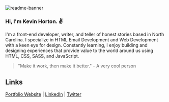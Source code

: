 ![readme-banner](https://user-images.githubusercontent.com/117312773/219256552-b4a4b3c3-e61c-4d39-a506-a589669776dc.gif)

### Hi, I'm Kevin Horton. :v:

I'm a front-end developer, writer, and teller of honest stories based in North Carolina. I specialize in HTML Email Development and Web Development with a keen eye for design. Constantly learning, I enjoy building and designing experiences that provide value to the world around us using HTML, CSS, SASS, and JavaScript.

> "Make it work, then make it better." - A very cool person

## Links
<p>
  <a href="https://kevinhorton.dev" alt="Link to my portfolio website" target="_blank">Portfolio Website</a> |
  <a href="https://www.linkedin.com/in/kevnhortn/" alt="Link to my LinkedIn profile" target="_blank">LinkedIn</a> |
  <a href="https://twitter.com/kevinhortn/" alt="Link to my Twitter profile" target="_blank">Twitter</a>
</p>
